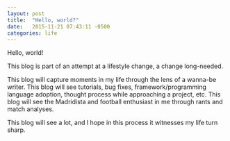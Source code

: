 ```yaml
---
layout: post
title:  "Hello, world?"
date:   2015-11-21 07:43:11 -0500
categories: life
---
```

Hello, world!

This blog is part of an attempt at a lifestyle change, a change long-needed.

This blog will capture moments in my life through the lens of a wanna-be writer.
This blog will see tutorials, bug fixes, framework/programming language adoption, 
thought process while approaching a project, etc. This blog will see the 
Madridista and football enthusiast in me through rants and match analyses.

This blog will see a lot, and I hope in this process it witnesses my life turn sharp.